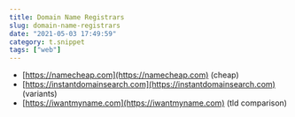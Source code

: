 ```yaml
---
title: Domain Name Registrars
slug: domain-name-registrars
date: "2021-05-03 17:49:59"
category: t.snippet
tags: ["web"]
---
```


- [https://namecheap.com](https://namecheap.com) (cheap)
- [https://instantdomainsearch.com](https://instantdomainsearch.com) (variants)
- [https://iwantmyname.com](https://iwantmyname.com) (tld comparison)
